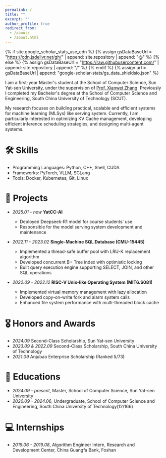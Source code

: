 ```yaml
---
permalink: /
title: ""
excerpt: ""
author_profile: true
redirect_from: 
  - /about/
  - /about.html
---
```


{% if site.google_scholar_stats_use_cdn %}
{% assign gsDataBaseUrl = "https://cdn.jsdelivr.net/gh/" | append: site.repository | append: "@" %}
{% else %}
{% assign gsDataBaseUrl = "https://raw.githubusercontent.com/" | append: site.repository | append: "/" %}
{% endif %}
{% assign url = gsDataBaseUrl | append: "google-scholar-stats/gs_data_shieldsio.json" %}

<span class='anchor' id='about-me'></span>

I am a first-year Master's student at the School of Computer Science, Sun Yat-sen University, under the supervision of [Prof. Xianwei Zhang](https://xianweiz.github.io/). Previously I completed my Bachelor's degree at the School of Computer Science and Engineering, South China University of Technology (SCUT).

My research focuses on building practical, scalable and efficient systems for machine learning (MLSys) like serving system. Currently, I am particularly interested in optimizing KV Cache management, developing efficient inference scheduling strategies, and designing multi-agent systems. 

# 🛠️ Skills 
- Programming Languages: Python, C++, Shell, CUDA
- Frameworks: PyTorch, VLLM, SGLang
- Tools: Docker, Kubernetes, Git, Linux




<!-- # 🔥 News
- *2022.02*: &nbsp;🎉🎉 Lorem ipsum dolor sit amet, consectetur adipiscing elit. Vivamus ornare aliquet ipsum, ac tempus justo dapibus sit amet. 
- *2022.02*: &nbsp;🎉🎉 Lorem ipsum dolor sit amet, consectetur adipiscing elit. Vivamus ornare aliquet ipsum, ac tempus justo dapibus sit amet.  -->

<!-- # 📝 Publications  -->

<!-- <div class='paper-box'><div class='paper-box-image'><div><div class="badge">CVPR 2016</div><img src='images/500x300.png' alt="sym" width="100%"></div></div>
<div class='paper-box-text' markdown="1">

[Deep Residual Learning for Image Recognition](https://openaccess.thecvf.com/content_cvpr_2016/papers/He_Deep_Residual_Learning_CVPR_2016_paper.pdf)

**Kaiming He**, Xiangyu Zhang, Shaoqing Ren, Jian Sun

[**Project**](https://scholar.google.com/citations?view_op=view_citation&hl=zh-CN&user=DhtAFkwAAAAJ&citation_for_view=DhtAFkwAAAAJ:ALROH1vI_8AC) <strong><span class='show_paper_citations' data='DhtAFkwAAAAJ:ALROH1vI_8AC'></span></strong>
- Lorem ipsum dolor sit amet, consectetur adipiscing elit. Vivamus ornare aliquet ipsum, ac tempus justo dapibus sit amet. 
</div>
</div>

- [Lorem ipsum dolor sit amet, consectetur adipiscing elit. Vivamus ornare aliquet ipsum, ac tempus justo dapibus sit amet](https://github.com), A, B, C, **CVPR 2020** -->


# 🚀 Projects 
- *2025.01 - now* **YatCC-AI**
  - Deployed Deepseek-R1 model for course students' use
  - Responsible for the model serving system development and maintenance

- *2022.11 - 2023.02* **Single-Machine SQL Database (CMU-15445)**
  - Implemented a thread-safe buffer pool with LRU-K replacement algorithm
  - Developed concurrent B+ Tree index with optimistic locking
  - Built query execution engine supporting SELECT, JOIN, and other SQL operations

- *2022.09 - 2022.12* **RISC-V Unix-like Operating System (MIT6.S081)**
  - Implemented virtual memory management with lazy allocation
  - Developed copy-on-write fork and alarm system calls
  - Enhanced file system performance with multi-threaded block cache


# 🎖 Honors and Awards
- *2024.09* Second-Class Scholarship, Sun Yat-sen University
- *2023.09 & 2022.09* Second-Class Scholarship, South China University of Technology
- *2021.09* Anjubao Enterprise Scholarship (Ranked 5/73)

# 📖 Educations
- *2024.09 - present*, Master, School of Computer Science, Sun Yat-sen University
- *2020.09 - 2024.06*, Undergraduate, School of Computer Science and Engineering, South China University of Technology(12/166)


# 💻 Internships
- *2019.06 - 2019.08*, Algorithm Engineer Intern, Research and Development Center, China Guangfa Bank, Foshan